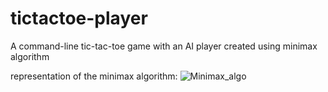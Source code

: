 # tictactoe-player
A command-line tic-tac-toe game with an AI player created using minimax algorithm

representation of the minimax algorithm:
![Minimax_algo](https://user-images.githubusercontent.com/95193151/184113030-49105002-ba71-4351-804f-b54f5b6a5ed9.jpg)
